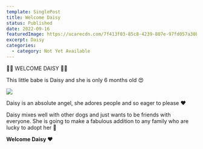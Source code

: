 ```yaml
---
template: SinglePost
title: Welcome Daisy
status: Published
date: 2022-09-16
featuredImage: https://ucarecdn.com/7f413f03-85c8-4239-807e-97fd057a30b7/
excerpt: Daisy
categories:
  - category: Not Yet Available
---
```

🌼🌼 WELCOME DAISY 🌼🌼

This little babe is Daisy and she is only 6 months old 😍

![](https://ucarecdn.com/b70a046e-937c-4b82-b1ab-5de604ee6386/)

Daisy is an absolute angel, she adores people and so eager to please ❤️

Daisy mixes well with other dogs and just wants to be friends with everyone. She is going to make a fabulous addition to any family who are lucky to adopt her 🐶

**Welcome Daisy ❤️**